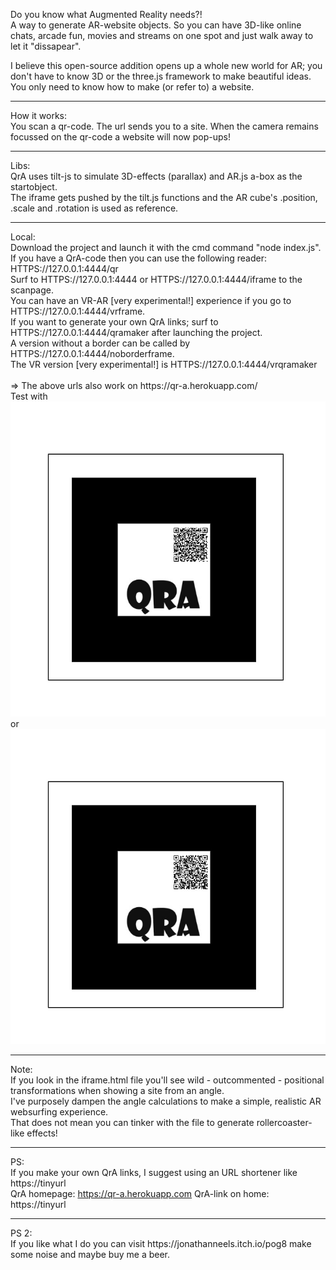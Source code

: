 Do you know what Augmented Reality needs?! <br>
A way to generate AR-website objects. So you can have 3D-like online chats, arcade fun, movies and streams on one spot and just walk away to let it "dissapear". 

I believe this open-source addition opens up a whole new world for AR; you don't have to know 3D or the three.js framework to make beautiful ideas. <br>You only need to know how to make (or refer to) a website.
<hr>
How it works:<br>
You scan a qr-code. The url sends you to a site. When the camera remains focussed on the qr-code a website will now pop-ups! 
<hr>
Libs:<br>
QrA uses tilt-js to simulate 3D-effects (parallax) and AR.js a-box as the startobject. <br>
The iframe gets pushed by the tilt.js functions and the AR cube's .position, .scale and .rotation is used as reference.
<hr>
Local:<br>
Download the project and launch it with the cmd command "node index.js".<br>
If you have a QrA-code then you can use the following reader: HTTPS://127.0.0.1:4444/qr<br>
Surf to  HTTPS://127.0.0.1:4444 or  HTTPS://127.0.0.1:4444/iframe to the scanpage. <br>
You can have an VR-AR [very experimental!] experience if you go to  HTTPS://127.0.0.1:4444/vrframe.<br>
If you want to generate your own QrA links; surf to  HTTPS://127.0.0.1:4444/qramaker after launching the project. <br>
A version without a border can be called by HTTPS://127.0.0.1:4444/noborderframe.<br>
The VR version [very experimental!] is  HTTPS://127.0.0.1:4444/vrqramaker<br><br>
=> The above urls also work on https://qr-a.herokuapp.com/ <br>
Test with <img src="https://github.com/jonathanneels/QrA/blob/main/static/scanables/heroku_example.jpg"> </img><br>
or<br>
<img  src="https://github.com/jonathanneels/QrA/blob/main/static/scanables/herokuVR_example.jpg"> </img>

<hr>
Note:<br>
If you look in the iframe.html file you'll see wild - outcommented - positional transformations when showing a site from an angle. <br>I've purposely dampen the angle calculations to make a simple, realistic AR websurfing experience. <br>
That does not mean you can tinker with the file to generate rollercoaster-like effects! 
<hr>


PS:<br>
If you make your own QrA links, I suggest using an URL shortener like https://tinyurl  <br>
QrA homepage: https://qr-a.herokuapp.com  QrA-link on home: https://tinyurl
<hr>
PS 2:<br>
If you like what I do you can visit https://jonathanneels.itch.io/pog8 make some noise and maybe buy me a beer.
